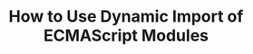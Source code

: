 ---
title: "How to Use Dynamic Import of ECMAScript Modules"
description: "How to import dynamically ECMAScript Modules in JavaScript"  
published: "2021-06-04T13:00Z"
modified: "2021-06-04T13:00Z"
thumbnail: "./images/cover-6.png"
slug: ecmascript-modules-dynamic-import
tags: ['javascript', 'module']
recommended: ['use-react-memo-wisely', 'dont-overuse-react-usecallback']
type: post
---